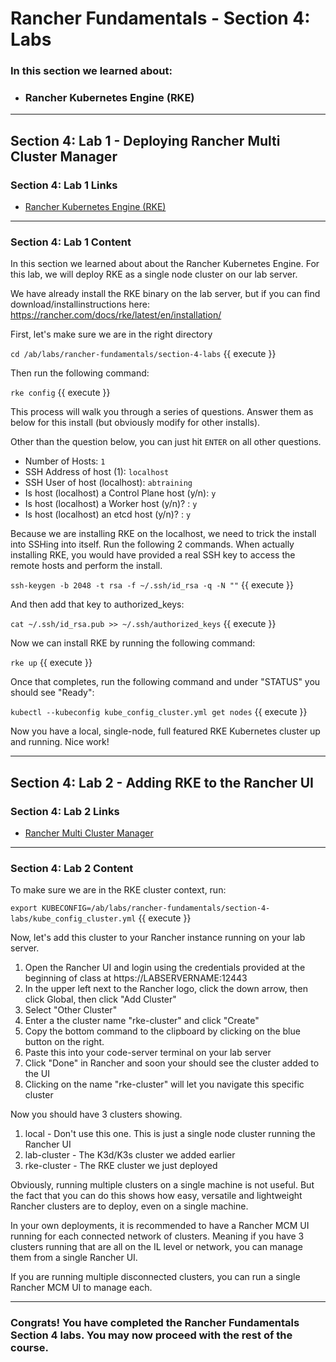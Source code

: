 # Rancher Fundamentals - Section 4: Labs

### In this section we learned about:

* ### Rancher Kubernetes Engine (RKE)

____

## Section 4: Lab 1 - Deploying Rancher Multi Cluster Manager

### Section 4: Lab 1 Links

* [Rancher Kubernetes Engine (RKE)](https://rancher.com/products/rke/)
____

### Section 4: Lab 1 Content

In this section we learned about about the Rancher Kubernetes Engine. For this lab, we will deploy RKE as a single node cluster on our lab server.

We have already install the RKE binary on the lab server, but if you can find download/installinstructions here: https://rancher.com/docs/rke/latest/en/installation/

First, let's make sure we are in the right directory

`cd /ab/labs/rancher-fundamentals/section-4-labs` {{ execute }}

Then run the following command:

`rke config` {{ execute }}

This process will walk you through a series of questions. Answer them as below for this install (but obviously modify for other installs).

Other than the question below, you can just hit `ENTER` on all other questions.

* Number of Hosts: `1`
* SSH Address of host (1): `localhost`
* SSH User of host (localhost): `abtraining`
* Is host (localhost) a Control Plane host (y/n): `y`
* Is host (localhost) a Worker host (y/n)? : `y`
* Is host (localhost) an etcd host (y/n)? : `y`

Because we are installing RKE on the localhost, we need to trick the install into SSHing into itself. Run the following 2 commands. When actually installing RKE, you would have provided a real SSH key to access the remote hosts and perform the install.

`ssh-keygen -b 2048 -t rsa -f ~/.ssh/id_rsa -q -N ""` {{ execute }}

And then add that key to authorized_keys:

`cat ~/.ssh/id_rsa.pub >> ~/.ssh/authorized_keys` {{ execute }}

Now we can install RKE by running the following command:

`rke up` {{ execute }}

Once that completes, run the following command and under "STATUS" you should see "Ready":

`kubectl --kubeconfig kube_config_cluster.yml get nodes` {{ execute }}

Now you have a local, single-node, full featured RKE Kubernetes cluster up and running. Nice work!

____

## Section 4: Lab 2 - Adding RKE to the Rancher UI

### Section 4: Lab 2 Links

* [Rancher Multi Cluster Manager]()
____

### Section 4: Lab 2 Content

To make sure we are in the RKE cluster context, run:

`export KUBECONFIG=/ab/labs/rancher-fundamentals/section-4-labs/kube_config_cluster.yml` {{ execute }}

Now, let's add this cluster to your Rancher instance running on your lab server. 

1. Open the Rancher UI and login using the credentials provided at the beginning of class at https://LABSERVERNAME:12443
2. In the upper left next to the Rancher logo, click the down arrow, then click Global, then click "Add Cluster"
3. Select "Other Cluster"
4. Enter a the cluster name "rke-cluster" and click "Create"
5. Copy the bottom command to the clipboard by clicking on the blue button on the right.
6. Paste this into your code-server terminal on your lab server
7. Click "Done" in Rancher and soon your should see the cluster added to the UI
8. Clicking on the name "rke-cluster" will let you navigate this specific cluster

Now you should have 3 clusters showing.

1. local - Don't use this one. This is just a single node cluster running the Rancher UI
2. lab-cluster - The K3d/K3s cluster we added earlier
3. rke-cluster - The RKE cluster we just deployed

Obviously, running multiple clusters on a single machine is not useful. But the fact that you can do this shows how easy, versatile and lightweight Rancher clusters are to deploy, even on a single machine.

In your own deployments, it is recommended to have a Rancher MCM UI running for each connected network of clusters. Meaning if you have 3 clusters running that are all on the IL level or network, you can manage them from a single Rancher UI.

If you are running multiple disconnected clusters, you can run a single Rancher MCM UI to manage each.

____

### Congrats! You have completed the Rancher Fundamentals Section 4 labs. You may now proceed with the rest of the course.
